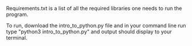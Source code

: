 Requirements.txt is a list of all the required libraries one needs to run the program.

To run, download the intro_to_python.py file and in your command line run type "python3 intro_to_python.py" and output should display to your terminal.
